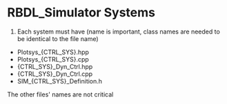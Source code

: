# RBDL_Simulator Systems

1. Each system must have (name is important, class names are needed to be identical to the file name) 

  * Plotsys_{CTRL_SYS}.hpp
  * Plotsys_{CTRL_SYS}.cpp
  * {CTRL_SYS}_Dyn_Ctrl.hpp
  * {CTRL_SYS}_Dyn_Ctrl.cpp
  * SIM_{CTRL_SYS}_Definition.h

   The other files' names are not critical

